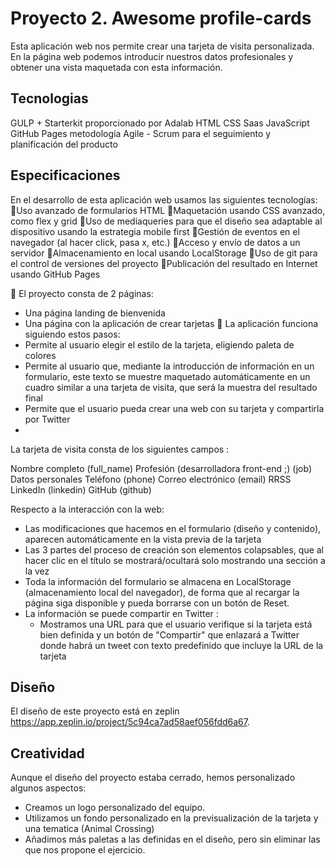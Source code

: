 
# Proyecto 2. Awesome profile-cards
Esta aplicación web nos permite crear una tarjeta de visita personalizada. En la página web podemos introducir nuestros datos profesionales y obtener una vista maquetada con esta información. 

## Tecnologias
GULP + Starterkit proporcionado por Adalab
HTML
CSS
Saas
JavaScript
GitHub Pages
metodología Agile - Scrum para el seguimiento y planificación del producto


## Especificaciones
En el desarrollo de esta aplicación web usamos las siguientes tecnologías:
📍Uso avanzado de formularios HTML
📍Maquetación usando CSS avanzado, como flex y grid
📍Uso de mediaqueries para que el diseño sea adaptable al dispositivo usando la estrategia mobile first
📍Gestión de eventos en el navegador (al hacer click, pasa x, etc.)
📍Acceso y envío de datos a un servidor
📍Almacenamiento en local usando LocalStorage
📍Uso de git para el control de versiones del proyecto
📍Publicación del resultado en Internet usando GitHub Pages


💼 El proyecto consta de 2 páginas:
 - Una página landing de bienvenida
 -  Una página con la aplicación de crear tarjetas
💼 La aplicación funciona siguiendo estos pasos:
 - Permite al usuario elegir el estilo de la tarjeta, eligiendo paleta de colores
 - Permite al usuario que, mediante la introducción de información en un formulario, este texto se muestre maquetado automáticamente en un cuadro similar a una tarjeta de visita, que será la muestra del resultado final
 - Permite que el usuario pueda crear una web con su tarjeta y compartirla por Twitter
 - 
La tarjeta de visita consta de los siguientes campos :

Nombre completo (full_name)
Profesión (desarrolladora front-end ;) (job)
Datos personales
Teléfono (phone)
Correo electrónico (email)
RRSS
LinkedIn (linkedin)
GitHub (github)

Respecto a la interacción con la web:
- Las modificaciones que hacemos en el formulario (diseño y contenido), aparecen automáticamente en la vista previa de la tarjeta
- Las 3 partes del proceso de creación  son elementos colapsables, que al hacer clic en el título se mostrará/ocultará solo mostrando una sección a la vez
- Toda la información del formulario se almacena en LocalStorage (almacenamiento local del navegador), de forma que al recargar la página siga disponible y pueda borrarse con un botón de Reset.
- La información se puede compartir en Twitter :
   - Mostramos una URL para que el usuario verifique si la tarjeta está bien definida y un botón de "Compartir" que enlazará a Twitter donde habrá un tweet con texto predefinido que incluye la URL de la tarjeta

## Diseño

El diseño de este proyecto está en zeplin <https://app.zeplin.io/project/5c94ca7ad58aef056fdd6a67>.


## Creatividad

Aunque el diseño del proyecto estaba cerrado, hemos personalizado algunos aspectos:
- Creamos un logo personalizado del equipo.
- Utilizamos un fondo personalizado en la previsualización de la tarjeta y una tematica (Animal Crossing)
- Añadimos más paletas a las definidas en el diseño, pero sin eliminar las que nos propone el ejercicio.



